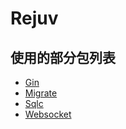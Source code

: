 # Rejuv

## 使用的部分包列表
- [Gin](https://github.com/gin-gonic/gin)
- [Migrate](https://github.com/golang-migrate/migrate)
- [Sqlc](https://sqlc.dev/)
- [Websocket](https://github.com/gorilla/websocket)
